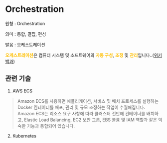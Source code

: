 # Orchestration

원형 : Orchestration

의미  : 통합, 결집, 편성

발음 : 오케스트레이션

<span style="color:#FFBF00; font-weight:bold;">오케스트레이션</span>은 컴퓨터 시스템 및 소프트웨어의 <span style="color:#FFBF00; font-weight:bold;">자동 구성</span>, <span style="color:#FFBF00; font-weight:bold;">조정</span> 및 <span style="color:#FFBF00; font-weight:bold;">관리</span>입니다..([위키백과](https://en.wikipedia.org/wiki/Orchestration_(computing)))

## 관련 기술
1. AWS ECS
> Amazon ECS를 사용하면 애플리케이션, 서비스 및 배치 프로세스를 실행하는 Docker 컨테이너를 배포, 관리 및 규모 조정하는 작업이 수월해집니다. Amazon ECS는 리소스 요구 사항에 따라 클러스터 전반에 컨테이너를 배치하고, Elastic Load Balancing, EC2 보안 그룹, EBS 볼륨 및 IAM 역할과 같은 익숙한 기능과 통합되어 있습니다. 

2. Kubernetes